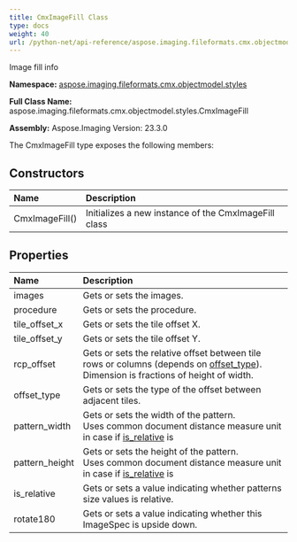 ```yaml
---
title: CmxImageFill Class
type: docs
weight: 40
url: /python-net/api-reference/aspose.imaging.fileformats.cmx.objectmodel.styles/cmximagefill/
---
```


Image fill info

**Namespace:** [aspose.imaging.fileformats.cmx.objectmodel.styles](/imaging/python-net/api-reference/aspose.imaging.fileformats.cmx.objectmodel.styles/)

**Full Class Name:** aspose.imaging.fileformats.cmx.objectmodel.styles.CmxImageFill

**Assembly:**  Aspose.Imaging Version: 23.3.0

The CmxImageFill type exposes the following members:
## **Constructors**
|**Name**|**Description**|
| :- | :- |
|CmxImageFill()|Initializes a new instance of the CmxImageFill class|
## **Properties**
|**Name**|**Description**|
| :- | :- |
|images|Gets or sets the images.|
|procedure|Gets or sets the procedure.|
|tile_offset_x|Gets or sets the tile offset X.|
|tile_offset_y|Gets or sets the tile offset Y.|
|rcp_offset|Gets or sets the relative offset between tile rows or columns (depends on [offset_type](/imaging/python-net/api-reference/aspose.imaging.fileformats.cmx.objectmodel.styles/cmximagefill/)).<br/>            Dimension is fractions of height of width.|
|offset_type|Gets or sets the type of the offset between adjacent tiles.|
|pattern_width|Gets or sets the width of the pattern.<br/>            Uses common document distance measure unit in case if [is_relative](/imaging/python-net/api-reference/aspose.imaging.fileformats.cmx.objectmodel.styles/cmximagefill/) is|
|pattern_height|Gets or sets the height of the pattern.<br/>            Uses common document distance measure unit in case if [is_relative](/imaging/python-net/api-reference/aspose.imaging.fileformats.cmx.objectmodel.styles/cmximagefill/) is|
|is_relative|Gets or sets a value indicating whether patterns size values is relative.|
|rotate180|Gets or sets a value indicating whether this ImageSpec is upside down.|
